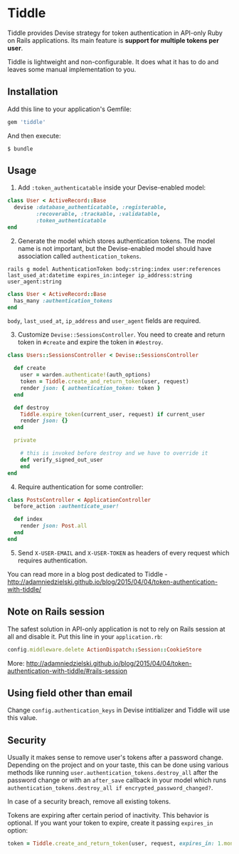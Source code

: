# Tiddle

Tiddle provides Devise strategy for token authentication in API-only Ruby on Rails applications. Its main feature is **support for multiple tokens per user**.

Tiddle is lightweight and non-configurable. It does what it has to do and leaves some manual implementation to you.

## Installation

Add this line to your application's Gemfile:

```ruby
gem 'tiddle'
```

And then execute:

    $ bundle


## Usage

1) Add ```:token_authenticatable``` inside your Devise-enabled model:

```ruby
class User < ActiveRecord::Base
  devise :database_authenticatable, :registerable,
         :recoverable, :trackable, :validatable,
         :token_authenticatable
end
```

2) Generate the model which stores authentication tokens. The model name is not important, but the Devise-enabled model should have association called ```authentication_tokens```.

```
rails g model AuthenticationToken body:string:index user:references last_used_at:datetime expires_in:integer ip_address:string user_agent:string
```

```ruby
class User < ActiveRecord::Base
  has_many :authentication_tokens
end
```

```body```, ```last_used_at```, ```ip_address``` and ```user_agent``` fields are required.

3) Customize ```Devise::SessionsController```. You need to create and return token in ```#create``` and expire the token in ```#destroy```.

```ruby
class Users::SessionsController < Devise::SessionsController

  def create
    user = warden.authenticate!(auth_options)
    token = Tiddle.create_and_return_token(user, request)
    render json: { authentication_token: token }
  end

  def destroy
    Tiddle.expire_token(current_user, request) if current_user
    render json: {}
  end

  private

    # this is invoked before destroy and we have to override it
    def verify_signed_out_user
    end
end
```

4) Require authentication for some controller:

```ruby
class PostsController < ApplicationController
  before_action :authenticate_user!

  def index
    render json: Post.all
  end
end
```

5) Send ```X-USER-EMAIL``` and ```X-USER-TOKEN``` as headers of every request which requires authentication.

You can read more in a blog post dedicated to Tiddle - http://adamniedzielski.github.io/blog/2015/04/04/token-authentication-with-tiddle/

## Note on Rails session

The safest solution in API-only application is not to rely on Rails session at all and disable it. Put this line in your ```application.rb```:

```ruby
config.middleware.delete ActionDispatch::Session::CookieStore
```

More: http://adamniedzielski.github.io/blog/2015/04/04/token-authentication-with-tiddle/#rails-session

## Using field other than email

Change ```config.authentication_keys``` in Devise intitializer and Tiddle will use this value.


## Security

Usually it makes sense to remove user's tokens after a password change. Depending on the project and on your taste, this can be done using various methods like running `user.authentication_tokens.destroy_all` after the password change or with an `after_save` callback in your model which runs `authentication_tokens.destroy_all if encrypted_password_changed?`.

In case of a security breach, remove all existing tokens.

Tokens are expiring after certain period of inactivity. This behavior is optional. If you want your token to expire, create it passing `expires_in` option:

```ruby
token = Tiddle.create_and_return_token(user, request, expires_in: 1.month)
```
